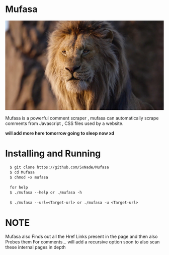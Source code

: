 # Mufasa

![img](https://github.com/SxNade/Mufasa/blob/main/mufasa.png)

Mufasa is a powerful comment scraper , mufasa can automatically scrape comments from Javascript , CSS files used by a website.

**will add more here tomorrow going to sleep now xd**


# Installing and Running 

      $ git clone https://github.com/SxNade/Mufasa
      $ cd Mufasa
      $ chmod +x mufasa
      
      for help 
      $ ./mufasa --help or ./mufasa -h
      
      $ ./mufasa --url=<Target-url> or ./mufasa -u <Target-url>


# NOTE

Mufasa also Finds out all the Href Links present in the page and then also Probes them For comments... will add a recursive option soon to also scan these internal pages in depth
